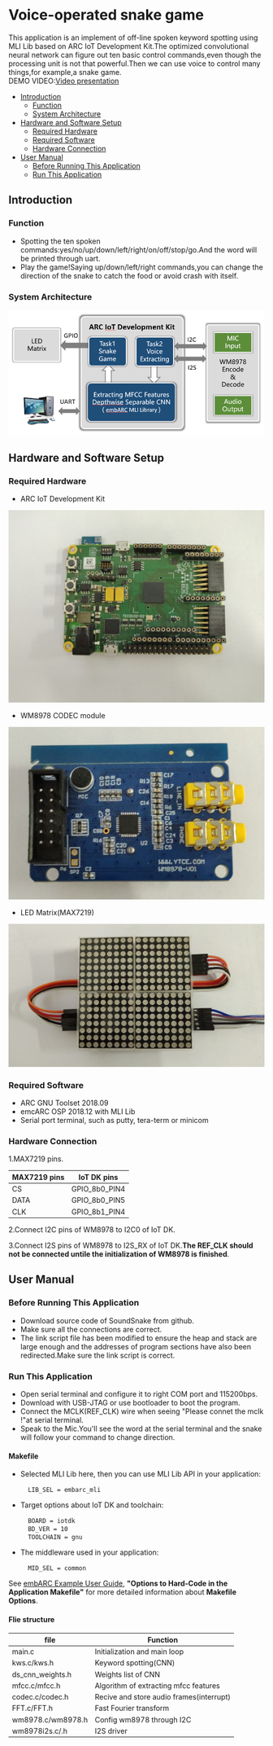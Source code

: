 # Voice-operated snake game
This application is an implement of off-line spoken keyword spotting using MLI Lib based on ARC IoT Development Kit.The optimized convolutional neural network can figure out ten basic control commands,even though the processing unit is not that powerful.Then we can use voice to control many things,for example,a snake game.  
DEMO VIDEO:[Video presentation](https://v.youku.com/v_show/id_XNDI5MDI2NjE2NA==.html?spm=a2h3j.8428770.3416059.1)

* [Introduction](#introduction)
	* [Function](#function)
	* [System Architecture](#system-architecture)
* [Hardware and Software Setup](#hardware-and-software-setup)
	* [Required Hardware](#required-hardware)
	* [Required Software](#required-software)
	* [Hardware Connection](#hardware-connection)
* [User Manual](#user-manual)
	* [Before Running This Application](#before-running-this-application)
	* [Run This Application](#run-this-application)

## Introduction

### Function

- Spotting the ten spoken commands:yes/no/up/down/left/right/on/off/stop/go.And the word will be printed through uart.
- Play the game!Saying up/down/left/right commands,you can change the direction of the snake to catch the food or avoid crash with itself.

### System Architecture

![system_architecture][0]

## Hardware and Software Setup
### Required Hardware
- ARC IoT Development Kit

![ARC IoT Development Kit][1]

- WM8978 CODEC module

![WM8978 CODEC module][2]

- LED Matrix(MAX7219)

![LED Matrix][3]

### Required Software
- ARC GNU Toolset 2018.09
- emcARC OSP 2018.12 with MLI Lib
- Serial port terminal, such as putty, tera-term or minicom

### Hardware Connection
1.MAX7219 pins.

|MAX7219 pins|IoT DK pins  |
|------------|-------------|
|CS          |GPIO_8b0_PIN4|
|DATA        |GPIO_8b0_PIN5|
|CLK         |GPIO_8b1_PIN4|

2.Connect I2C pins of WM8978 to I2C0 of IoT DK.

3.Connect I2S pins of WM8978 to I2S_RX of IoT DK.**The REF_CLK should not be connected untile the initialization of WM8978 is finished**.

## User Manual

### Before Running This Application
- Download source code of SoundSnake from github.
- Make sure all the connections are correct.
- The link script file has been modified to ensure the heap and stack are large enough and the addresses of program sections have also been redirected.Make sure the link script is correct.

### Run This Application

- Open serial terminal and configure it to right COM port and 115200bps.
- Download with USB-JTAG or use bootloader to boot the program.
- Connect the MCLK(REF_CLK) wire when seeing "Please connet the mclk !"at serial terminal.
- Speak to the Mic.You'll see the word at the serial terminal and the snake will follow your command to change direction.

#### Makefile

- Selected MLI Lib here, then you can use MLI Lib API in your application:

		LIB_SEL = embarc_mli

- Target options about IoT DK and toolchain:

		BOARD = iotdk
		BD_VER = 10
		TOOLCHAIN = gnu

- The middleware used in your application:

		MID_SEL = common

See [ embARC Example User Guide][40], **"Options to Hard-Code in the Application Makefile"** for more detailed information about **Makefile Options**.

#### Flie structure

|  file               |            Function                      |
| ------------------- | -----------------------------------------|
|  main.c             |  Initialization and main loop            |
|  kws.c/kws.h        |  Keyword spotting(CNN)                   |
|  ds_cnn_weights.h   |  Weights list of CNN                     |
|  mfcc.c/mfcc.h      |  Algorithm of extracting mfcc features   |
|  codec.c/codec.h    |  Recive and store audio frames(interrupt)|        |  snake.c/snake.h    |  Snake game and LED Matrix driver        |
|  FFT.c/FFT.h        |  Fast Fourier transform                  |
|  wm8978.c/wm8978.h  |  Config wm8978 through I2C               |
|  wm8978i2s.c/.h     |  I2S driver                              |

[0]: https://github.com/hustmzp/SoundSnake/raw/master/images/System%20Architecture.PNG
[1]: https://github.com/hustmzp/SoundSnake/raw/master/images/ARC%20IoT%20Development%20Kit.jpg
[2]: https://github.com/hustmzp/SoundSnake/raw/master/images/WM8978%20CODEC%20module.jpg
[3]: https://github.com/hustmzp/SoundSnake/raw/master/images/LED%20Matrix(MAX7219).jpg

[40]: http://embarc.org/embarc_osp/doc/embARC_Document/html/page_example.html   " embARC Example User Guide"
